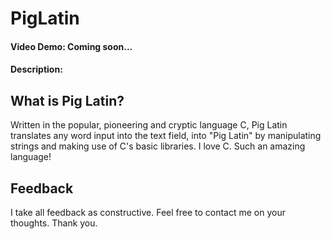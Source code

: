 # PigLatin

#### Video Demo:  Coming soon...
#### Description:

## What is Pig Latin?

Written in the popular, pioneering and cryptic language C, Pig Latin translates any word input into the text field, into "Pig Latin" by manipulating strings and making use of C's basic libraries. I love C. Such an amazing language!


## Feedback

I take all feedback as constructive. Feel free to contact me on your thoughts. Thank you.

